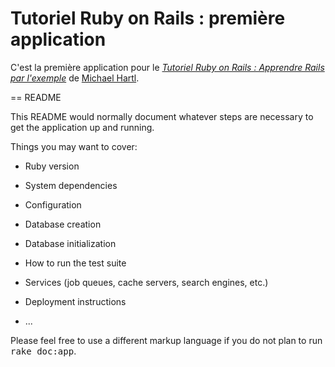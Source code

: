 # Tutoriel Ruby on Rails : première application

C'est la première application pour le 
[*Tutoriel Ruby on Rails : Apprendre Rails par l'exemple*](http://railstutorial.org/) 
de [Michael Hartl](http://michaelhartl.com/).

== README

This README would normally document whatever steps are necessary to get the
application up and running.

Things you may want to cover:

* Ruby version

* System dependencies

* Configuration

* Database creation

* Database initialization

* How to run the test suite

* Services (job queues, cache servers, search engines, etc.)

* Deployment instructions

* ...


Please feel free to use a different markup language if you do not plan to run
<tt>rake doc:app</tt>.
